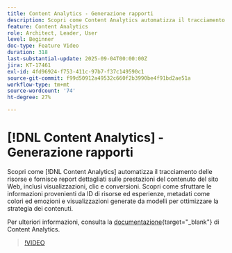 ```yaml
---
title: Content Analytics - Generazione rapporti
description: Scopri come Content Analytics automatizza il tracciamento delle risorse e fornisce rapporti dettagliati sulle prestazioni dei contenuti del sito web, inclusi visualizzazioni, clic e conversioni.
feature: Content Analytics
role: Architect, Leader, User
level: Beginner
doc-type: Feature Video
duration: 318
last-substantial-update: 2025-09-04T00:00:00Z
jira: KT-17461
exl-id: 4fd96924-f753-411c-97b7-f37c149590c1
source-git-commit: f99d50912a49532c660f2b3990be4f91bd2ae51a
workflow-type: tm+mt
source-wordcount: '74'
ht-degree: 27%

---
```


# [!DNL Content Analytics] - Generazione rapporti

Scopri come [!DNL Content Analytics] automatizza il tracciamento delle risorse e fornisce report dettagliati sulle prestazioni del contenuto del sito Web, inclusi visualizzazioni, clic e conversioni. Scopri come sfruttare le informazioni provenienti da ID di risorse ed esperienze, metadati come colori ed emozioni e visualizzazioni generate da modelli per ottimizzare la strategia dei contenuti.

Per ulteriori informazioni, consulta la [documentazione](https://experienceleague.adobe.com/it/docs/analytics-platform/using/content-analytics/report/report){target="_blank"} di Content Analytics.

>[!VIDEO](https://video.tv.adobe.com/v/3473037/?learn=on&enablevpops)
